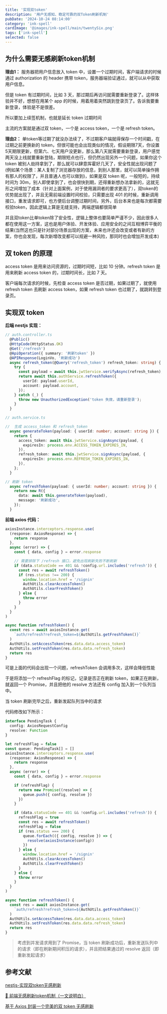 ```yaml
---
title: '实现双token'
description: '用户无感知、稳定可靠的双Token刷新机制'
pubDate: '2024-10-24 08:14:00'
category: 'ink-spell'
cardImage: '@images/ink-spell/main/twentySix.png'
tags: ['ink-spell']
selected: false
---
```


## 为什么需要无感刷新token机制

**理由1：**
服务器把用户信息放入 token 中，设置一个过期时间，客户端请求的时候通过 authorization 的 header 携带 token，服务器端验证通过，就可以从中获取用户信息。

但是 token 有过期时间，比如 3 天，那过期后再访问就需要重新登录了。这样体验并不好，想想在用某个 app 的时候，用着用着突然跳到登录页了。告诉我要重新登录，体验是不是很差。

所以要加上续签机制，也就是延长 token 过期时间

主流的方案就是通过双 token，一个是 access token，一个是 refresh token。

**理由2：**
单token等过期了就没办法续了，不过期客户端就得保存一个时间戳，在过期之前更换新的 token，但很可能也会出现类似的情况，假设期限7天，你设置5天期限更新，但第六、七天用户没更新，那么第八天就需要重新登录，用户感觉两天没上线就要重新登陆，期限短点也行，但仍然出现另外一个问题，如果你这个 token 被别人劫持拿到了，那么就可以肆意挥霍好几天了，安全性就出现问题了(例如某个场景：某人复制了浏览器存放的信息，到别人那里，就可以简单操作拥有那人的权限了，并且普通人也可以做到)，如果是双 token 呢，一般短的，持续时间为 30m，别人即使拿到了，也会很快到期，还得重新想办法拿新的，这就无形之间增加了成本（针对上面案例，对于使用漏洞者的要求更高了），双token的优势就出现了，并且无需前端设置时间校验，只需要出现 401 的时候，重新调用接口，重发请求即可，也方便后台调整过期时间，另外，后台本来也是每次都需要校验token，因此逻辑上算是无缝支持，两端逻辑都很简单

并且双token比单token除了安全性，逻辑上整体也要简单严谨不少，因此很多人都在使用这一方案，这也是用户体验、开发体验、应用安全的之间互相博弈平衡的结果(当然这也只是针对部分场景出现的方案，未来也许还会改变或者有新的方案，你也会发现，每次新增改变都可以规避一种风险，那同时也会增加开发成本)

## 双 token 的原理

access token 是用来访问资源的，过期时间短，比如 10 分钟。refresh token 是用来刷新 access token 的，过期时间长，比如 7 天。

客户端每次请求的时候，先检查 access token 是否过期，如果过期了，就使用 refresh token 去刷新 access token，如果 refresh token 也过期了，就跳转到登录页。

## 实现双 token

**后端 nestjs 实现：**

```typescript
// auth.controller.ts
  @Public()
  @HttpCode(HttpStatus.OK)
  @Get('/refresh')
  @ApiOperation({ summary: '刷新token' })
  @APIResponse(LoginVo, '刷新成功')
  async refresh_token(@Query('refresh_token') refresh_token: string) {
    try {
      const payload = await this.jwtService.verifyAsync(refresh_token);
      return await this.authService.refreshToken({
        userId: payload.userId,
        account: payload.account,
      });
    } catch (_) {
      throw new UnauthorizedException('token 失效，请重新登录');
    }
  }

// auth.service.ts

//  生成 access_token 和 refresh_token
  async generateToken(payload: { userId: number; account: string }) {
    return {
      access_token: await this.jwtService.signAsync(payload, {
        expiresIn: process.env.ACCESS_TOKEN_EXPIRES_IN,
      }),
      refresh_token: await this.jwtService.signAsync(payload, {
        expiresIn: process.env.REFRESH_TOKEN_EXPIRES_IN,
      }),
    };
  }

// 刷新 token
  async refreshToken(payload: { userId: number; account: string }) {
    return new R({
      data: await this.generateToken(payload),
      message: '刷新成功',
    });
  }
```

**前端 axios 代码：**

```typescript
axiosInstance.interceptors.response.use(
  (response: AxiosResponse) => {
    return response
  },
  async (error) => {
    const { data, config } = error.response

    // 需要排除下 /refresh 接口，避免出现刷新失败不断刷新
    if (data.statusCode == 401 && !config.url.includes('refresh')) {
      const res = await refreshToken()
      if (res.status !== 200) {
        window.location.href = '/signin'
        AuthUtils.clearAccessToken()
        AuthUtils.clearFreshToken()
      } else {
        throw error
      }
    }
  }
)

async function refreshToken() {
  const res = await axiosInstance.get(
    `auth/refresh?refresh_token=${AuthUtils.getFreshToken()}`
  )
  AuthUtils.setAccessToken(res.data.data.access_token)
  AuthUtils.setFreshToken(res.data.data.refresh_token)
  return res
}
```

可是上面的代码会出现一个问题，refreshToken 会调用多次，这样会降低性能

于是将添加一个 refreshFlag 的标记，记录是否正在刷新 token，如果正在刷新，就返回一个 Promise，并且把他的 resolve 方法还有 config 加入到一个队列当中。

当 token 刷新完毕之后，重新发起队列当中的请求

代码修改如下所示：

```typescript
interface PendingTask {
  config: AxiosRequestConfig
  resolve: Function
}

let refreshFlag = false
const queue: PendingTask[] = []
axiosInstance.interceptors.response.use(
  (response: AxiosResponse) => {
    return response
  },
  async (error) => {
    const { data, config } = error.response

    if (refreshFlag) {
      return new Promise((resolve) => {
        queue.push({ config, resolve })
      })
    }

    if (data.statusCode == 401 && !config.url.includes('refresh')) {
      refreshFlag = true
      const res = await refreshToken()
      refreshFlag = false
      if (res.status === 200) {
        queue.forEach(({ config, resolve }) => {
          resolve(axiosInstance(config))
        })
      } else {
        window.location.href = '/signin'
        AuthUtils.clearAccessToken()
        AuthUtils.clearFreshToken()
      }
    } else {
      throw error
    }
  }
)

async function refreshToken() {
  const res = await axiosInstance.get(
    `auth/refresh?refresh_token=${AuthUtils.getFreshToken()}`
  )
  AuthUtils.setAccessToken(res.data.data.access_token)
  AuthUtils.setFreshToken(res.data.data.refresh_token)
  return res
}
```

> 考虑到并发请求用到了 Promise，当 token 刷新成功后，重新发送队列中的请求（即在刷新期间积压的请求），并且把结果通过的 resolve 返回（即重新发起请求）

## 参考文献

[nestjs-实现双token无感刷新](https://juejin.cn/post/7275211391102451772)

[🚀 前端无感刷新token机制（一文说明白）](https://juejin.cn/post/7423210982547767334)

[基于 Axios 封装一个完美的双 token 无感刷新](https://juejin.cn/post/7271139265442021391?from=search-suggest)
